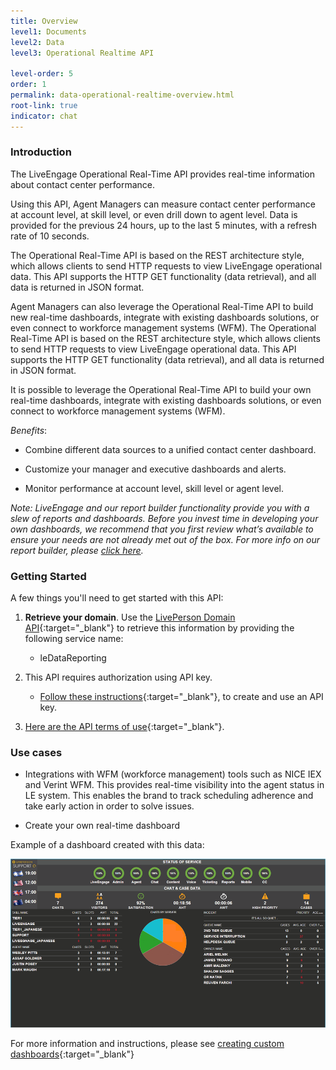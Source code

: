 ```yaml
---
title: Overview
level1: Documents
level2: Data
level3: Operational Realtime API

level-order: 5
order: 1
permalink: data-operational-realtime-overview.html
root-link: true
indicator: chat
---
```

### Introduction

The LiveEngage Operational Real-Time API provides real-time information about contact center performance.

Using this API, Agent Managers can measure contact center performance at account level, at skill level, or even drill down to agent level. Data is provided for the previous 24 hours, up to the last 5 minutes, with a refresh rate of 10 seconds.

The Operational Real-Time API is based on the REST architecture style, which allows clients to send HTTP requests to view LiveEngage operational data. This API supports the HTTP GET functionality (data retrieval), and all data is returned in JSON format.

Agent Managers can also leverage the Operational Real-Time API to build new real-time dashboards, integrate with existing dashboards solutions, or even connect to workforce management systems (WFM). The Operational Real-Time API is based on the REST architecture style, which allows clients to send HTTP requests to view LiveEngage operational data. This API supports the HTTP GET functionality (data retrieval), and all data is returned in JSON format.

It is possible to leverage the Operational Real-Time API to build your own real-time dashboards, integrate with existing dashboards solutions, or even connect to workforce management systems (WFM).

*Benefits*:

* Combine different data sources to a unified contact center dashboard.

* Customize your manager and executive dashboards and alerts.

* Monitor performance at account level, skill level or agent level.

_Note: LiveEngage and our report builder functionality provide you with a slew of reports and dashboards. Before you invest time in developing your own dashboards, we recommend that you first review what’s available to ensure your needs are not already met out of the box. For more info on our report builder, please [click here](https://s3-eu-west-1.amazonaws.com/ce-sr/CA/AM/Report+Builder+User+Guide.pdf)._

### Getting Started

A few things you'll need to get started with this API:

1. **Retrieve your domain**. Use the [LivePerson Domain API](agent-domain-domain-api.html){:target="_blank"} to retrieve this information by providing the following service name:

	* leDataReporting

2. This API requires authorization using API key.

	* [Follow these instructions](guides-gettingstarted.html){:target="_blank"}, to create and use an API key.

3. [Here are the API terms of use](https://www.liveperson.com/policies/terms-of-use){:target="_blank"}.



### Use cases

* Integrations with WFM  (workforce management) tools such as  NICE IEX and Verint WFM. This provides real-time visibility into the agent status in LE system. This enables the brand to track scheduling adherence  and take early action in order to solve issues.

* Create your own real-time dashboard

Example of a dashboard created with this data:

![OperationalRealtime](img/operationalrealtime.png)

For more information and instructions, please see [creating custom dashboards](products-data-custom-dashboard-overview.html){:target="_blank"}
